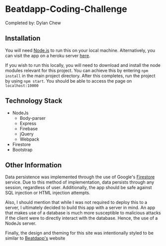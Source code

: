 # Beatdapp-Coding-Challenge
Completed by: Dylan Chew

## Installation
You will need [Node.js](https://nodejs.org/en/) to run this on your local machine. Alternatively, you can visit the app on a heroku server [here](https://beatdapp-coding-challenge.herokuapp.com/).

If you wish to run this locally, you will need to download and install the node modules relevant for this project. You can achieve this by entering `npm install` in the main project directory. After this completes, run the project by using `npm start`. You should be able to access the page on `localhost:10000`

## Technology Stack
- NodeJs
  - Body-parser
  - Express
  - Firebase
  - jQuery
  - Webpack
- Firestore
- Bootstrap

## Other Information
Data persistence was implemented through the use of Google's [Firestore](https://firebase.google.com/products/firestore) service. Due to this method of implementation, data persists through any session, regardless of user. Additionally, the app should be safe against SQL injection or HTML injection attempts. 

Also, I should mention that while I was not required to deploy this to a server, I ultimately decided to build this app with a server in mind. An app that makes use of a database is much more susceptible to malicious attacks if the client were to directly interact with the database. Hence, the use of a NodeJs server. 

Finally, the design and theming for this site was intentionally styled to be similar to [Beatdapp's](https://www.beatdapp.com/) website
